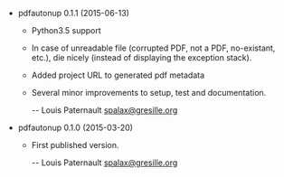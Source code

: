 * pdfautonup 0.1.1 (2015-06-13)

  * Python3.5 support
  * In case of unreadable file (corrupted PDF, not a PDF, no-existant, etc.),
    die nicely (instead of displaying the exception stack).
  * Added project URL to generated pdf metadata
  * Several minor improvements to setup, test and documentation.

    -- Louis Paternault <spalax@gresille.org>

* pdfautonup 0.1.0 (2015-03-20)

  * First published version.

    -- Louis Paternault <spalax@gresille.org>
